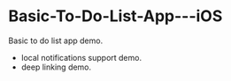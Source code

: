 # Basic-To-Do-List-App---iOS
Basic to do list app demo.

- local notifications support demo.
- deep linking demo.
